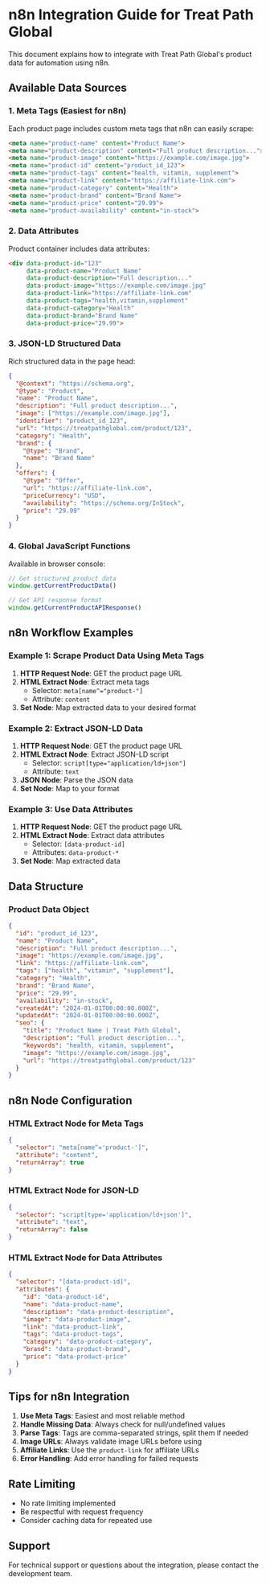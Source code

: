 # n8n Integration Guide for Treat Path Global

This document explains how to integrate with Treat Path Global's product data for automation using n8n.

## Available Data Sources

### 1. Meta Tags (Easiest for n8n)

Each product page includes custom meta tags that n8n can easily scrape:

```html
<meta name="product-name" content="Product Name">
<meta name="product-description" content="Full product description...">
<meta name="product-image" content="https://example.com/image.jpg">
<meta name="product-id" content="product_id_123">
<meta name="product-tags" content="health, vitamin, supplement">
<meta name="product-link" content="https://affiliate-link.com">
<meta name="product-category" content="Health">
<meta name="product-brand" content="Brand Name">
<meta name="product-price" content="29.99">
<meta name="product-availability" content="in-stock">
```

### 2. Data Attributes

Product container includes data attributes:

```html
<div data-product-id="123" 
     data-product-name="Product Name"
     data-product-description="Full description..."
     data-product-image="https://example.com/image.jpg"
     data-product-link="https://affiliate-link.com"
     data-product-tags="health,vitamin,supplement"
     data-product-category="Health"
     data-product-brand="Brand Name"
     data-product-price="29.99">
```

### 3. JSON-LD Structured Data

Rich structured data in the page head:

```json
{
  "@context": "https://schema.org",
  "@type": "Product",
  "name": "Product Name",
  "description": "Full product description...",
  "image": ["https://example.com/image.jpg"],
  "identifier": "product_id_123",
  "url": "https://treatpathglobal.com/product/123",
  "category": "Health",
  "brand": {
    "@type": "Brand",
    "name": "Brand Name"
  },
  "offers": {
    "@type": "Offer",
    "url": "https://affiliate-link.com",
    "priceCurrency": "USD",
    "availability": "https://schema.org/InStock",
    "price": "29.99"
  }
}
```

### 4. Global JavaScript Functions

Available in browser console:

```javascript
// Get structured product data
window.getCurrentProductData()

// Get API response format
window.getCurrentProductAPIResponse()
```

## n8n Workflow Examples

### Example 1: Scrape Product Data Using Meta Tags

1. **HTTP Request Node**: GET the product page URL
2. **HTML Extract Node**: Extract meta tags
   - Selector: `meta[name^="product-"]`
   - Attribute: `content`
3. **Set Node**: Map extracted data to your desired format

### Example 2: Extract JSON-LD Data

1. **HTTP Request Node**: GET the product page URL
2. **HTML Extract Node**: Extract JSON-LD script
   - Selector: `script[type="application/ld+json"]`
   - Attribute: `text`
3. **JSON Node**: Parse the JSON data
4. **Set Node**: Map to your format

### Example 3: Use Data Attributes

1. **HTTP Request Node**: GET the product page URL
2. **HTML Extract Node**: Extract data attributes
   - Selector: `[data-product-id]`
   - Attributes: `data-product-*`
3. **Set Node**: Map extracted data

## Data Structure

### Product Data Object

```json
{
  "id": "product_id_123",
  "name": "Product Name",
  "description": "Full product description...",
  "image": "https://example.com/image.jpg",
  "link": "https://affiliate-link.com",
  "tags": ["health", "vitamin", "supplement"],
  "category": "Health",
  "brand": "Brand Name",
  "price": "29.99",
  "availability": "in-stock",
  "createdAt": "2024-01-01T00:00:00.000Z",
  "updatedAt": "2024-01-01T00:00:00.000Z",
  "seo": {
    "title": "Product Name | Treat Path Global",
    "description": "Full product description...",
    "keywords": "health, vitamin, supplement",
    "image": "https://example.com/image.jpg",
    "url": "https://treatpathglobal.com/product/123"
  }
}
```

## n8n Node Configuration

### HTML Extract Node for Meta Tags

```json
{
  "selector": "meta[name^='product-']",
  "attribute": "content",
  "returnArray": true
}
```

### HTML Extract Node for JSON-LD

```json
{
  "selector": "script[type='application/ld+json']",
  "attribute": "text",
  "returnArray": false
}
```

### HTML Extract Node for Data Attributes

```json
{
  "selector": "[data-product-id]",
  "attributes": {
    "id": "data-product-id",
    "name": "data-product-name",
    "description": "data-product-description",
    "image": "data-product-image",
    "link": "data-product-link",
    "tags": "data-product-tags",
    "category": "data-product-category",
    "brand": "data-product-brand",
    "price": "data-product-price"
  }
}
```

## Tips for n8n Integration

1. **Use Meta Tags**: Easiest and most reliable method
2. **Handle Missing Data**: Always check for null/undefined values
3. **Parse Tags**: Tags are comma-separated strings, split them if needed
4. **Image URLs**: Always validate image URLs before using
5. **Affiliate Links**: Use the `product-link` for affiliate URLs
6. **Error Handling**: Add error handling for failed requests

## Rate Limiting

- No rate limiting implemented
- Be respectful with request frequency
- Consider caching data for repeated use

## Support

For technical support or questions about the integration, please contact the development team.
